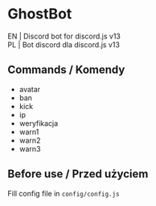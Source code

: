 # GhostBot
EN | Discord bot for discord.js v13<br>
PL | Bot discord dla discord.js v13

## Commands / Komendy
- avatar
- ban
- kick
- ip
- weryfikacja
- warn1
- warn2
- warn3

## Before use / Przed użyciem
Fill config file in ``config/config.js``
